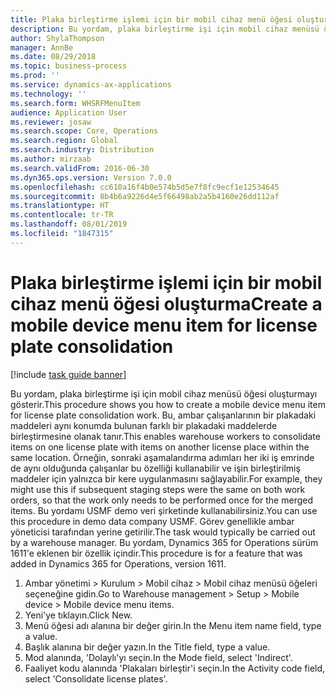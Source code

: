 ```yaml
---
title: Plaka birleştirme işlemi için bir mobil cihaz menü öğesi oluşturma
description: Bu yordam, plaka birleştirme işi için mobil cihaz menüsü öğesi oluşturmayı gösterir.
author: ShylaThompson
manager: AnnBe
ms.date: 08/29/2018
ms.topic: business-process
ms.prod: ''
ms.service: dynamics-ax-applications
ms.technology: ''
ms.search.form: WHSRFMenuItem
audience: Application User
ms.reviewer: josaw
ms.search.scope: Core, Operations
ms.search.region: Global
ms.search.industry: Distribution
ms.author: mirzaab
ms.search.validFrom: 2016-06-30
ms.dyn365.ops.version: Version 7.0.0
ms.openlocfilehash: cc610a16f4b0e574b5d5e7f8fc9ecf1e12534645
ms.sourcegitcommit: 8b4b6a9226d4e5f66498ab2a5b4160e26dd112af
ms.translationtype: HT
ms.contentlocale: tr-TR
ms.lasthandoff: 08/01/2019
ms.locfileid: "1847315"
---
```

# <a name="create-a-mobile-device-menu-item-for-license-plate-consolidation"></a><span data-ttu-id="8c118-103">Plaka birleştirme işlemi için bir mobil cihaz menü öğesi oluşturma</span><span class="sxs-lookup"><span data-stu-id="8c118-103">Create a mobile device menu item for license plate consolidation</span></span>

[!include [task guide banner](../../includes/task-guide-banner.md)]

<span data-ttu-id="8c118-104">Bu yordam, plaka birleştirme işi için mobil cihaz menüsü öğesi oluşturmayı gösterir.</span><span class="sxs-lookup"><span data-stu-id="8c118-104">This procedure shows you how to create a mobile device menu item for license plate consolidation work.</span></span> <span data-ttu-id="8c118-105">Bu, ambar çalışanlarının bir plakadaki maddeleri aynı konumda bulunan farklı bir plakadaki maddelerde birleştirmesine olanak tanır.</span><span class="sxs-lookup"><span data-stu-id="8c118-105">This enables warehouse workers to consolidate items on one license plate with items on another license place within the same location.</span></span> <span data-ttu-id="8c118-106">Örneğin, sonraki aşamalandırma adımları her iki iş emrinde de aynı olduğunda çalışanlar bu özelliği kullanabilir ve işin birleştirilmiş maddeler için yalnızca bir kere uygulanmasını sağlayabilir.</span><span class="sxs-lookup"><span data-stu-id="8c118-106">For example, they might use this if subsequent staging steps were the same on both work orders, so that the work only needs to be performed once for the merged items.</span></span> <span data-ttu-id="8c118-107">Bu yordamı USMF demo veri şirketinde kullanabilirsiniz.</span><span class="sxs-lookup"><span data-stu-id="8c118-107">You can use this procedure in demo data company USMF.</span></span> <span data-ttu-id="8c118-108">Görev genellikle ambar yöneticisi tarafından yerine getirilir.</span><span class="sxs-lookup"><span data-stu-id="8c118-108">The task would typically be carried out by a warehouse manager.</span></span> <span data-ttu-id="8c118-109">Bu yordam, Dynamics 365 for Operations sürüm 1611'e eklenen bir özellik içindir.</span><span class="sxs-lookup"><span data-stu-id="8c118-109">This procedure is for a feature that was added in Dynamics 365 for Operations, version 1611.</span></span>

1. <span data-ttu-id="8c118-110">Ambar yönetimi > Kurulum > Mobil cihaz > Mobil cihaz menüsü öğeleri seçeneğine gidin.</span><span class="sxs-lookup"><span data-stu-id="8c118-110">Go to Warehouse management > Setup > Mobile device > Mobile device menu items.</span></span>
2. <span data-ttu-id="8c118-111">Yeni'ye tıklayın.</span><span class="sxs-lookup"><span data-stu-id="8c118-111">Click New.</span></span>
3. <span data-ttu-id="8c118-112">Menü öğesi adı alanına bir değer girin.</span><span class="sxs-lookup"><span data-stu-id="8c118-112">In the Menu item name field, type a value.</span></span>
4. <span data-ttu-id="8c118-113">Başlık alanına bir değer yazın.</span><span class="sxs-lookup"><span data-stu-id="8c118-113">In the Title field, type a value.</span></span>
5. <span data-ttu-id="8c118-114">Mod alanında, 'Dolaylı'yı seçin.</span><span class="sxs-lookup"><span data-stu-id="8c118-114">In the Mode field, select 'Indirect'.</span></span>
6. <span data-ttu-id="8c118-115">Faaliyet kodu alanında 'Plakaları birleştir'i seçin.</span><span class="sxs-lookup"><span data-stu-id="8c118-115">In the Activity code field, select 'Consolidate license plates'.</span></span>

